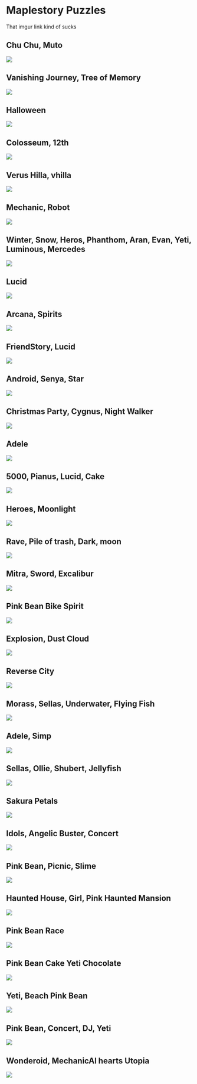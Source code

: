 # Maplestory Puzzles
That imgur link kind of sucks


## Chu Chu, Muto 
![](https://i.imgur.com/TpVJVX7.png)

## Vanishing Journey, Tree of Memory
![](https://i.imgur.com/AOD2JKa.png)

## Halloween
![](https://i.imgur.com/1qs24nQ.png)

## Colosseum, 12th
![](https://i.imgur.com/gqk6fub.png)

## Verus Hilla, vhilla
![](https://i.imgur.com/M433Ucw.png)

## Mechanic, Robot
![](https://i.imgur.com/uevlxXz.png)

## Winter, Snow, Heros, Phanthom, Aran, Evan, Yeti, Luminous, Mercedes
![](https://i.imgur.com/G76KoGT.png)

## Lucid
![](https://i.imgur.com/JuwLSps.png)

## Arcana, Spirits
![](https://i.imgur.com/Jp43w28.png)

## FriendStory, Lucid
![](https://i.imgur.com/hW2VjeD.png)

## Android, Senya, Star
![](https://i.imgur.com/6TbRK1F.png)

## Christmas Party, Cygnus, Night Walker
![](https://i.imgur.com/Q3neT2c.png)

## Adele
![](https://i.imgur.com/h2St5ow.png)

## 5000, Pianus, Lucid, Cake
![](https://i.imgur.com/ZtolgWF.png)

## Heroes, Moonlight
![](https://i.imgur.com/LgDxJHV.png)

## Rave, Pile of trash, Dark, moon
![](https://i.imgur.com/F0nUo5d.png)

## Mitra, Sword, Excalibur
![](https://i.imgur.com/C1Roriy.png)

## Pink Bean Bike Spirit
![](https://i.imgur.com/zCwPzJC.png)

## Explosion, Dust Cloud
![](https://i.imgur.com/EBznYMV.png)

## Reverse City
![](https://i.imgur.com/XZihAte.png)

## Morass, Sellas, Underwater, Flying Fish
![](https://i.imgur.com/fe9XT9F.png)

## Adele, Simp
![](https://i.imgur.com/ohzqQZK.png)

## Sellas, Ollie, Shubert, Jellyfish
![](https://i.imgur.com/K63U6PX.png)

## Sakura Petals
![](https://i.imgur.com/rmPzvX1.png)

## Idols, Angelic Buster, Concert
![](https://i.imgur.com/WB6LbXB.png)

## Pink Bean, Picnic, Slime
![](https://i.imgur.com/Pr9GydK.png)

## Haunted House, Girl, Pink Haunted Mansion
![](https://i.imgur.com/gxH5IzY.png)

## Pink Bean Race
![](https://i.imgur.com/f3qKlx7.png)

## Pink Bean Cake Yeti Chocolate
![](https://i.imgur.com/Z8vG97s.png)

## Yeti, Beach Pink Bean
![](https://i.imgur.com/ynbko7J.png)

## Pink Bean, Concert, DJ, Yeti
![](https://i.imgur.com/LhcAywk.png)

## Wonderoid, MechanicAl hearts Utopia
![](https://i.imgur.com/kWPPyyd.png)